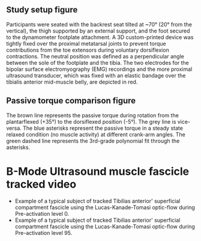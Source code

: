 
## Study setup figure
Participants were seated with the backrest seat tilted at ~70° (20° from the vertical), the thigh supported by an external support, 
and the foot secured to the dynamometer footplate attachment. 
A 3D custom-printed device was tightly fixed over the proximal metatarsal joints to prevent torque contributions from the toe extensors during voluntary dorsiflexion contractions. 
The neutral position was defined as a perpendicular angle between the sole of the footplate and the tibia. 
The two electrodes for the bipolar surface electromyography (EMG) recordings and the more proximal ultrasound transducer, 
which was fixed with an elastic bandage over the tibialis anterior mid-muscle belly, are depicted in red.


## Passive torque comparison figure
The brown line represents the passive torque during rotation from the plantarflexed (+35°) to the dorsiflexed position (-5°). The grey line is vice-versa.
The blue asterisks represent the passive torque in a steady state relaxed condition (no muscle activity) at different crank-arm angles. The green dashed line represents the 3rd-grade polynomial fit through the asterisks. 

# B-Mode Ultrasound muscle fascicle tracked video
- Example of a typical subject of tracked Tibilias anterior' superficial compartment fascicle using the Lucas-Kanade-Tomasi optic-flow during Pre-activation level 0.
- Example of a typical subject of tracked Tibilias anterior' superficial compartment fascicle using the Lucas-Kanade-Tomasi optic-flow during Pre-activation level 95.
